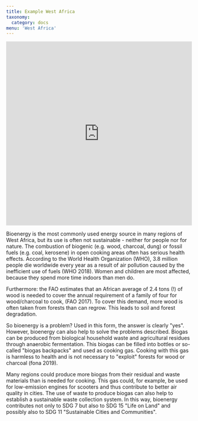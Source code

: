 ```yaml
---
title: Example West Africa 
taxonomy:
  category: docs
menu: 'West Africa'
---
```


<iframe src="https://axelgjzabel.de/wp-admin/admin-ajax.php?action=h5p_embed&id=6" width="632" height="448" frameborder="0" allowfullscreen="allowfullscreen" style="max-width: 600px; width: 100%; height: 500px; max-height: 600px"></iframe>
<!--<script src="https://axelgjzabel.de/wp-content/plugins/h5p/h5p-php-library/js/h5p-resizer.js" charset="UTF-8"></script>-->
<!-- NOTE: Skript wurde daktiviert weil Seite nicht richtig angezeigt wird, statt dessen wurden CSS-Eigenschaften eingefügt, analog zu https://github.com/opengeoedu/learn.opengeoedu.de/blob/master/pages/08.Fernerkundung/01.vorlesung/06.Vegetationsmonitoring/docs.de.md -->

Bioenergy is the most commonly used energy source in many regions of West Africa, but its use is often not sustainable - neither for people nor for nature. The combustion of biogenic (e.g. wood, charcoal, dung) or fossil fuels (e.g. coal, kerosene) in open cooking areas often has serious health effects. According to the World Health Organization (WHO), 3.8 million people die worldwide every year as a result of air pollution caused by the inefficient use of fuels (WHO 2018). Women and children are most affected, because they spend more time indoors than men do. 

Furthermore: the FAO estimates that an African average of 2.4 tons (!) of wood is needed to cover the annual requirement of a family of four for wood/charcoal to cook, (FAO 2017). To cover this demand, more wood is often taken from forests than can regrow. This leads to soil and forest degradation.
 
So bioenergy is a problem? Used in this form, the answer is clearly "yes". However, bioenergy can also help to solve the problems described. Biogas can be produced from biological household waste and agricultural residues through anaerobic fermentation. This biogas can be filled into bottles or so-called "biogas backpacks" and used as cooking gas. Cooking with this gas is harmless to health and is not necessary to "exploit" forests for wood or charcoal (fona 2019).   

Many regions could produce more biogas from their residual and waste materials than is needed for cooking. This gas could, for example, be used for low-emission engines for scooters and thus contribute to better air quality in cities. The use of waste to produce biogas can also help to establish a sustainable waste collection system. In this way, bioenergy contributes not only to SDG 7 but also to SDG 15 "Life on Land" and possibly also to SDG 11 "Sustainable Cities and Communities".  